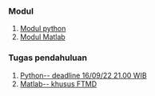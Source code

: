 ### Modul
1. [Modul python](https://drive.google.com/file/d/10RDwHRX0NB__jwEvvhGXZu_8Ac2wRaoD/view?usp=drivesdk)
2. [Modul Matlab](https://drive.google.com/file/d/10JNcnq57Zb8H33Mbrw-2kc5EG79fDAle/view?usp=drivesdk)

### Tugas pendahuluan
1. [Python-- deadline 16/09/22 21.00 WIB](https://drive.google.com/file/d/10EpGvNo2cfC0MxfcRSRl_f-FlPASFt72/view?usp=drivesdk)
2. [Matlab-- khusus FTMD](https://drive.google.com/file/d/10EizsK63e9LO7HpRqq4Fo8GoS7DJBW-S/view?usp=drivesdk)
